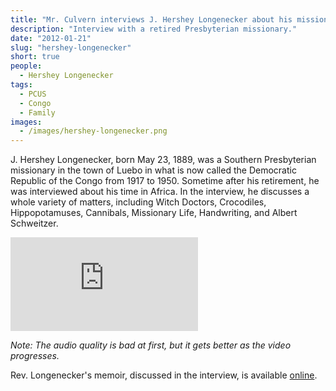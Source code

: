 ```yaml
---
title: "Mr. Culvern interviews J. Hershey Longenecker about his missionary career"
description: "Interview with a retired Presbyterian missionary."
date: "2012-01-21"
slug: "hershey-longenecker"
short: true
people:
  - Hershey Longenecker
tags:
  - PCUS
  - Congo
  - Family
images:
  - /images/hershey-longenecker.png
---
```


J. Hershey Longenecker, born May 23, 1889, was a Southern Presbyterian missionary in the town of Luebo in what is now called the Democratic Republic of the Congo from 1917 to 1950. Sometime after his retirement, he was interviewed about his time in Africa. In the interview, he discusses a whole variety of matters, including Witch Doctors, Crocodiles, Hippopotamuses, Cannibals, Missionary Life, Handwriting, and Albert Schweitzer.


<div class="embed-responsive embed-responsive-16by9">
<iframe class="embed-responsive-item" src="https://www.youtube.com/embed/v3MwdhKAyzk" frameborder="0" allowfullscreen></iframe>
</div>

*Note: The audio quality is bad at first, but it gets better as the video progresses.*


Rev. Longenecker's memoir, discussed in the interview, is available [online](https://congo.ulsterworldly.com/).
